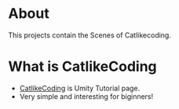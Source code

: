 # About
This projects contain the Scenes of Catlikecoding.

# What is CatlikeCoding
* [CatlikeCoding](http://catlikecoding.com/unity/tutorials/) is Umity Tutorial page.
* Very simple and interesting for biginners!
